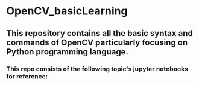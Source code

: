 # OpenCV_basicLearning

<h2> This repository contains all the basic syntax and commands of OpenCV particularly focusing on Python 
  programming language.</h2>
  
  <h3> This repo consists of the following topic's jupyter notebooks for reference:
